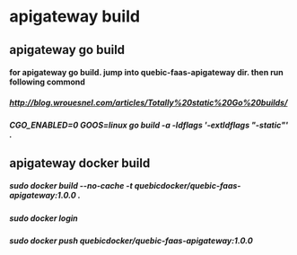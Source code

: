 # apigateway build
## apigateway go build
#### for apigateway go build. jump into quebic-faas-apigateway dir. then run following commond
##### http://blog.wrouesnel.com/articles/Totally%20static%20Go%20builds/
##### CGO_ENABLED=0 GOOS=linux go build -a -ldflags '-extldflags "-static"' .

## apigateway docker build
##### sudo docker build --no-cache -t quebicdocker/quebic-faas-apigateway:1.0.0 .
##### sudo docker login
##### sudo docker push quebicdocker/quebic-faas-apigateway:1.0.0